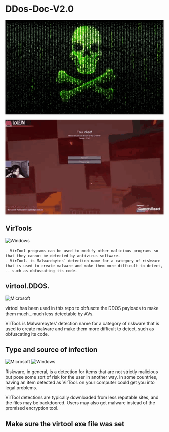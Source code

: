 # DDos-Doc-V2.0

<div align="center">
    
<img src="malware2.gif" height="300" width="1750" ></div>
<img src="nope-computer-crash.gif" height="300" width="1750" ></div>
 
## VirTools   
![Windows](https://img.shields.io/badge/Windows-0078D6?style=for-the-badge&logo=windows&logoColor=white)

    - VirTool programs can be used to modify other malicious programs so that they cannot be detected by antivirus software. 
    - VirTool. is Malwarebytes’ detection name for a category of riskware that is used to create malware and make them more difficult to detect, 
    -- such as obfuscating its code.

## virtool.DDOS.
![Microsoft](https://img.shields.io/badge/Microsoft-0078D4?style=for-the-badge&logo=microsoft&logoColor=white)

virtool has been used in this repo to obfuscte the DDOS payloads to make them much...much less detectable by AVs.

VirTool. is Malwarebytes’ detection name for a category of riskware that is used to create malware and make them more difficult to detect, such as obfuscating its code.

## Type and source of infection
![Microsoft](https://img.shields.io/badge/Microsoft-0078D4?style=for-the-badge&logo=microsoft&logoColor=white) ![Windows](https://img.shields.io/badge/Windows-0078D6?style=for-the-badge&logo=windows&logoColor=white)

Riskware, in general, is a detection for items that are not strictly malicious but pose some sort of risk for the user in another way. In some countries, having an item detected as VirTool. on your computer could get you into legal problems.

VirTool detections are typically downloaded from less reputable sites, and the files may be backdoored. Users may also get malware instead of the promised encryption tool.

## Make sure the virtool exe file was set
